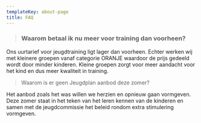 ```yaml
---
templateKey: about-page
title: FAQ
---
```


> ### Waarom betaal ik nu meer voor training dan voorheen?

Ons uurtarief voor jeugdtraining ligt lager dan voorheen. Echter werken wij met kleinere groepen vanaf categorie ORANJE waardoor de prijs gedeeld wordt door minder kinderen. Kleine groepen zorgt voor meer aandacht voor het kind en dus meer kwaliteit in training. 


> Waarom is er geen Jeugdplan aanbod deze zomer? 

Het aanbod zoals het was willen we herzien en opnieuw gaan vormgeven. Deze zomer staat in het teken van het leren kennen van de kinderen en samen met de jeugdcommissie het beleid rondom extra stimulering vormgeven. 

>  
